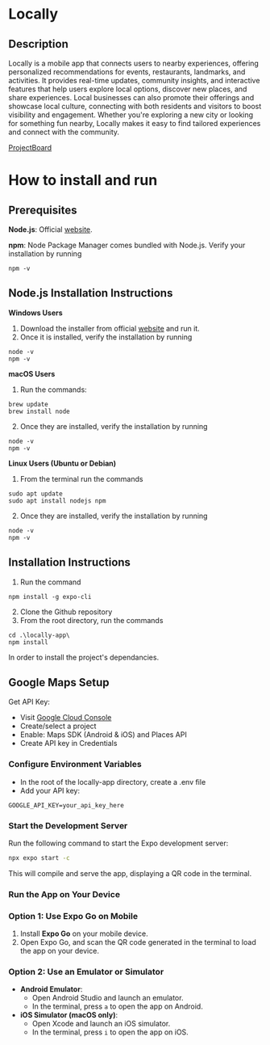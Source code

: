 # Locally

## Description

Locally is a mobile app that connects users to nearby experiences, offering personalized recommendations for events, restaurants, landmarks, and activities. It provides real-time updates, community insights, and interactive features that help users explore local options, discover new places, and share experiences. Local businesses can also promote their offerings and showcase local culture, connecting with both residents and visitors to boost visibility and engagement. Whether you're exploring a new city or looking for something fun nearby, Locally makes it easy to find tailored experiences and connect with the community.

[ProjectBoard](https://trello.com/b/ByZkiFVe/locally)

# How to install and run

## Prerequisites

**Node.js**: Official [website](https://nodejs.org/en).

**npm**: Node Package Manager comes bundled with Node.js. Verify your installation by running

```
npm -v
```

## Node.js Installation Instructions

**Windows Users**

1. Download the installer from official [website](https://nodejs.org/en) and run it.
2. Once it is installed, verify the installation by running

```
node -v
npm -v
```

**macOS Users**

1. Run the commands:

```
brew update
brew install node
```

2. Once they are installed, verify the installation by running

```
node -v
npm -v
```

**Linux Users (Ubuntu or Debian)**

1. From the terminal run the commands

```
sudo apt update
sudo apt install nodejs npm
```

2. Once they are installed, verify the installation by running

```
node -v
npm -v
```

## Installation Instructions

1. Run the command

```
npm install -g expo-cli
```

2. Clone the Github repository
3. From the root directory, run the commands

```
cd .\locally-app\
npm install
```

In order to install the project's dependancies.

## Google Maps Setup
Get API Key:
- Visit [Google Cloud Console](https://console.cloud.google.com/)
- Create/select a project
- Enable: Maps SDK (Android & iOS) and Places API
- Create API key in Credentials
### Configure Environment Variables
- In the root of the locally-app directory, create a .env file
- Add your API key:
``` 
GOOGLE_API_KEY=your_api_key_here
```

### Start the Development Server

Run the following command to start the Expo development server:

```bash
npx expo start -c
```

This will compile and serve the app, displaying a QR code in the terminal.

### Run the App on Your Device

### Option 1: Use Expo Go on Mobile

1. Install **Expo Go** on your mobile device.
2. Open Expo Go, and scan the QR code generated in the terminal to load the app on your device.

### Option 2: Use an Emulator or Simulator

- **Android Emulator**:
  - Open Android Studio and launch an emulator.
  - In the terminal, press `a` to open the app on Android.
- **iOS Simulator (macOS only)**:
  - Open Xcode and launch an iOS simulator.
  - In the terminal, press `i` to open the app on iOS.